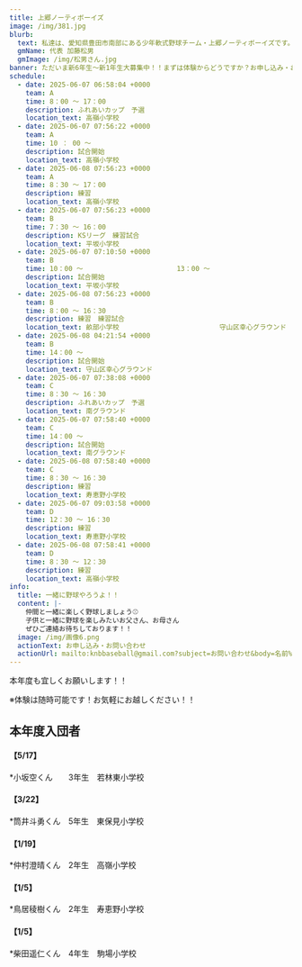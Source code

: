 ```yaml
---
title: 上郷ノーティボーイズ
image: /img/381.jpg
blurb:
  text: 私達は、愛知県豊田市南部にある少年軟式野球チーム・上郷ノーティボーイズです。野球を愛する少年・少女達の夢を育み、軟式野球を正しく指導し、体力向上と礼儀を養成します。また、親友同士の友情と交歓の場を与え、規則正しい明朗な少年・少女を育成することを目的としています。
  gmName: 代表 加藤松男
  gmImage: /img/松男さん.jpg
banner: ただいま新6年生～新1年生大募集中！！まずは体験からどうですか？お申し込み・お問い合わせはお気軽にどうぞ！！
schedule:
  - date: 2025-06-07 06:58:04 +0000
    team: A
    time: 8：00 ～ 17：00
    description: ふれあいカップ　予選
    location_text: 高嶺小学校
  - date: 2025-06-07 07:56:22 +0000
    team: A
    time: 10 ： 00 ～
    description: 試合開始
    location_text: 高嶺小学校
  - date: 2025-06-08 07:56:23 +0000
    team: A
    time: 8：30 ～ 17：00
    description: 練習
    location_text: 高嶺小学校
  - date: 2025-06-07 07:56:23 +0000
    team: B
    time: 7：30 ～ 16：00
    description: KSリーグ　練習試合
    location_text: 平坂小学校
  - date: 2025-06-07 07:10:50 +0000
    team: B
    time: 10：00 ～　　　　　　　　　　　　　　13：00 ～
    description: 試合開始
    location_text: 平坂小学校
  - date: 2025-06-08 07:56:23 +0000
    team: B
    time: 8：00 ～ 16：30
    description: 練習　練習試合
    location_text: 畝部小学校　　　　　　　　　　　　　　　守山区幸心グラウンド
  - date: 2025-06-08 04:21:54 +0000
    team: B
    time: 14：00 ～
    description: 試合開始
    location_text: 守山区幸心グラウンド
  - date: 2025-06-07 07:38:08 +0000
    team: C
    time: 8：30 ～ 16：30
    description: ふれあいカップ　予選
    location_text: 南グラウンド
  - date: 2025-06-07 07:58:40 +0000
    team: C
    time: 14：00 ～
    description: 試合開始
    location_text: 南グラウンド
  - date: 2025-06-08 07:58:40 +0000
    team: C
    time: 8：30 ～ 16：30
    description: 練習
    location_text: 寿恵野小学校
  - date: 2025-06-07 09:03:58 +0000
    team: D
    time: 12：30 ～ 16：30
    description: 練習
    location_text: 寿恵野小学校
  - date: 2025-06-08 07:58:41 +0000
    team: D
    time: 8：30 ～ 12：30
    description: 練習
    location_text: 高嶺小学校
info:
  title: 一緒に野球やろうよ！！
  content: |-
    仲間と一緒に楽しく野球しましょう⚾
    子供と一緒に野球を楽しみたいお父さん、お母さん
    ぜひご連絡お待ちしております！！
  image: /img/画像6.png
  actionText: お申し込み・お問い合わせ
  actionUrl: mailto:knbbaseball@gmail.com?subject=お問い合わせ&body=名前%20%3A%0D%0Aふりがな%20%3A%0D%0A電話%20%3A%0D%0A学校名%20%3A%0D%0A学年%20%3A%0D%0Aお問い合せ内容%20%3A（例、体験・見学・入団希望）
---
```

本年度も宜しくお願いします！！


※体験は随時可能です！お気軽にお越しください！！

## 本年度入団者

#### 【5/17】

*小坂空くん　　3年生　若林東小学校

#### 【3/22】

*筒井斗勇くん　5年生　東保見小学校

#### 【1/19】

*仲村澄晴くん　2年生　高嶺小学校

#### 【1/5】

*鳥居稜樹くん　2年生　寿恵野小学校

#### 【1/5】

*柴田遥仁くん　4年生　駒場小学校

